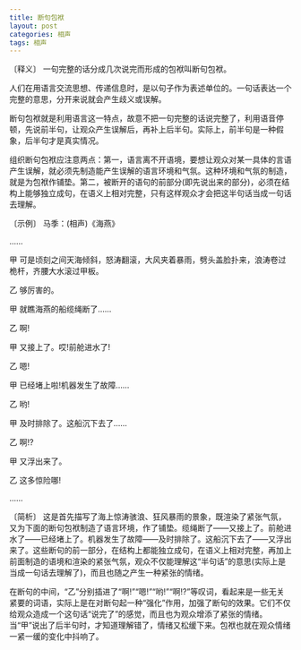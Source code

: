 ```yaml
---
title: 断句包袱
layout: post
categories: 相声
tags: 相声
---
```


〔释义〕 一句完整的话分成几次说完而形成的包袱叫断句包袱。

人们在用语言交流思想、传递信息时，是以句子作为表述单位的。一句话表达一个完整的意思，分开来说就会产生歧义或误解。

断句包袱就是利用语言这一特点，故意不把一句完整的话说完整了，利用语音停顿，先说前半句，让观众产生误解后，再补上后半句。实际上，前半句是一种假象，后半句才是真实情况。

组织断句包袱应注意两点：第一，语言离不开语境，要想让观众对某一具体的言语产生误解，就必须先制造能产生误解的语言环境和气氛。这种环境和气氛的制造，就是为包袱作铺垫。第二，被断开的语句的前部分(即先说出来的部分)，必须在结构上能够独立成句，在语义上相对完整，只有这样观众才会把这半句话当成一句话去理解。

〔示例〕 马季：(相声)《海燕》

……

甲 可是顷刻之间天海倾斜，怒涛翻滚，大风夹着暴雨，劈头盖脸扑来，浪涛卷过桅杆，齐腰大水滚过甲板。

乙 够厉害的。

甲 就瞧海燕的船缆绳断了……

乙 啊!

甲 又接上了。哎!前舱进水了!

乙 嗯!

甲 已经堵上啦!机器发生了故障……

乙 哟!

甲 及时排除了。这船沉下去了……

乙 啊!?

甲 又浮出来了。

乙 这多惊险哪!

……

〔简析〕 这是首先描写了海上惊涛骇浪、狂风暴雨的景象，既渲染了紧张气氛，又为下面的断句包袱制造了语言环境，作了铺垫。缆绳断了——又接上了。前舱进水了——已经堵上了。机器发生了故障——及时排除了。这船沉下去了——又浮出来了。这些断句的前一部分，在结构上都能独立成句，在语义上相对完整，再加上前面制造的语境和渲染的紧张气氛，观众不仅能理解这“半句话”的意思(实际上是当成一句话去理解了)，而且也随之产生一种紧张的情绪。

在断句的中间，“乙”分别插进了“啊!”“嗯!”“哟!”“啊!?”等叹词，看起来是一些无关紧要的词语，实际上是在对断句起一种“强化”作用，加强了断句的效果。它们不仅给观众造成一个这句话“说完了”的感觉，而且也为观众增添了紧张的情绪。当“甲”说出了后半句时，才知道理解错了，情绪又松缓下来。包袱也就在观众情绪一紧一缓的变化中抖响了。 